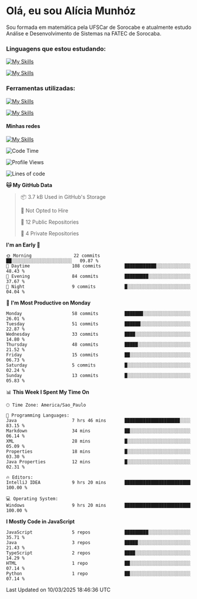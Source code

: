 # Olá, eu sou Alícia Munhóz

<p>Sou formada em matemática pela UFSCar de Sorocabe e atualmente estudo Análise e Desenvolvimento de Sistemas na FATEC de Sorocaba.</p>

### Linguagens que estou estudando:

[![My Skills](https://skillicons.dev/icons?i=js,ts,html,css)](https://skillicons.dev)


[![My Skills](https://skillicons.dev/icons?i=nodejs,java,py,latex)](https://skillicons.dev)

### Ferramentas utilizadas:

[![My Skills](https://skillicons.dev/icons?i=vscode,discord,figma,git)](https://skillicons.dev)

[![My Skills](https://skillicons.dev/icons?i=github,gmail,mongodb,sublime)](https://skillicons.dev)

#### Minhas redes
[![My Skills](https://skillicons.dev/icons?i=linkedin)](https://www.linkedin.com/in/aliciamunhozfrancodecamargo/)

<!--START_SECTION:waka-->
![Code Time](http://img.shields.io/badge/Code%20Time-258%20hrs%2057%20mins-blue)

![Profile Views](http://img.shields.io/badge/Profile%20Views-0-blue)

![Lines of code](https://img.shields.io/badge/From%20Hello%20World%20I%27ve%20Written-95.2%20thousand%20lines%20of%20code-blue)

**🐱 My GitHub Data** 

> 📦 3.7 kB Used in GitHub's Storage 
 > 
> 🚫 Not Opted to Hire
 > 
> 📜 12 Public Repositories 
 > 
> 🔑 4 Private Repositories 
 > 
**I'm an Early 🐤** 

```text
🌞 Morning                22 commits          ██░░░░░░░░░░░░░░░░░░░░░░░   09.87 % 
🌆 Daytime                108 commits         ████████████░░░░░░░░░░░░░   48.43 % 
🌃 Evening                84 commits          █████████░░░░░░░░░░░░░░░░   37.67 % 
🌙 Night                  9 commits           █░░░░░░░░░░░░░░░░░░░░░░░░   04.04 % 
```
📅 **I'm Most Productive on Monday** 

```text
Monday                   58 commits          ███████░░░░░░░░░░░░░░░░░░   26.01 % 
Tuesday                  51 commits          ██████░░░░░░░░░░░░░░░░░░░   22.87 % 
Wednesday                33 commits          ████░░░░░░░░░░░░░░░░░░░░░   14.80 % 
Thursday                 48 commits          █████░░░░░░░░░░░░░░░░░░░░   21.52 % 
Friday                   15 commits          ██░░░░░░░░░░░░░░░░░░░░░░░   06.73 % 
Saturday                 5 commits           █░░░░░░░░░░░░░░░░░░░░░░░░   02.24 % 
Sunday                   13 commits          █░░░░░░░░░░░░░░░░░░░░░░░░   05.83 % 
```


📊 **This Week I Spent My Time On** 

```text
🕑︎ Time Zone: America/Sao_Paulo

💬 Programming Languages: 
Java                     7 hrs 46 mins       █████████████████████░░░░   83.15 % 
Markdown                 34 mins             ██░░░░░░░░░░░░░░░░░░░░░░░   06.14 % 
XML                      28 mins             █░░░░░░░░░░░░░░░░░░░░░░░░   05.09 % 
Properties               18 mins             █░░░░░░░░░░░░░░░░░░░░░░░░   03.30 % 
Java Properties          12 mins             █░░░░░░░░░░░░░░░░░░░░░░░░   02.31 % 

🔥 Editors: 
IntelliJ IDEA            9 hrs 20 mins       █████████████████████████   100.00 % 

💻 Operating System: 
Windows                  9 hrs 20 mins       █████████████████████████   100.00 % 
```

**I Mostly Code in JavaScript** 

```text
JavaScript               5 repos             █████████░░░░░░░░░░░░░░░░   35.71 % 
Java                     3 repos             █████░░░░░░░░░░░░░░░░░░░░   21.43 % 
TypeScript               2 repos             ████░░░░░░░░░░░░░░░░░░░░░   14.29 % 
HTML                     1 repo              ██░░░░░░░░░░░░░░░░░░░░░░░   07.14 % 
Python                   1 repo              ██░░░░░░░░░░░░░░░░░░░░░░░   07.14 % 
```




 Last Updated on 10/03/2025 18:46:36 UTC
<!--END_SECTION:waka-->
